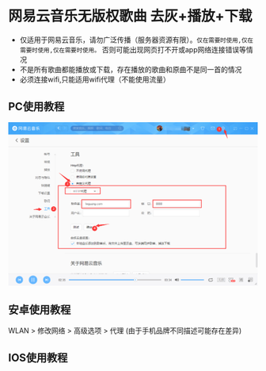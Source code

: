 # 网易云音乐无版权歌曲 去灰+播放+下载
 * 仅适用于网易云音乐，请勿广泛传播（服务器资源有限）。`仅在需要时使用,仅在需要时使用,仅在需要时使用。` 否则可能出现网页打不开或app网络连接错误等情况
 * 不是所有歌曲都能播放或下载，存在播放的歌曲和原曲不是同一首的情况
 * 必须连接wifi,只能适用wifi代理（不能使用流量）

## PC使用教程
![](https://github.com/Lwenguang/test/blob/master/image/pc-config.jpg)

## 安卓使用教程
WLAN > 修改网络 > 高级选项 > 代理  (由于手机品牌不同描述可能存在差异)
![]()

## IOS使用教程
![]()
